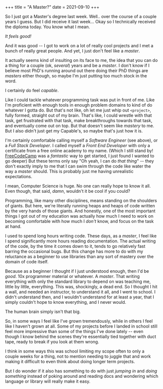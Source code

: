 +++
title = "A Master?"
date = 2021-09-10
+++

So I just got a Master's degree last week.
Well.. over the course of a couple years I guess. But I did receive it last week...
Okay so I technically received the diploma today. You know what I mean.

_It feels good!_

And it was good --
I got to work on a lot of really cool projects and I met a bunch of really great people.
And yet, I just don't feel like a _master_.

<!-- more -->

It actually seems kind of insulting on its face to me, the idea that you can do a thing
for a couple <comment>(ok, _several_)</comment> years and be a _master_.
I don't know if I believe most PhD's running around out there doing their PhD things are _masters_ either though,
so maybe I'm just putting too much stock in the word.

I certainly do feel _capable_.

Like I could tackle whatever programming task was put in front of me.
Like I'm proficient with enough tools in enough problem domains to kind of do whatever I gotta do.
But that's not like, oh let me just whip out `<project>`, fully formed, straight out of my brain.
That's like, I could wrestle with that task, get frustrated with that task,
make breakthroughs towards that task, and eventually come out on top.
But that doesn't seem like _mastery_ to me.
But I also didn't just get my Capable's, so maybe that's just how it is.

I'm certainly comfortable calling myself a _Software Engineer_ (see above),
or a _Full Stack Developer_. I called myself a _Front End Developer_ with only
a certificate from a free online academy to my name.
(Which I still stand by! [FreeCodeCamp](https://www.freecodecamp.org/) was a _fantastic_ way to get started, I just found I wanted to go deeper)
But these terms only say "Oh yeah, I can do _that thing_" -- they don't exactly imply to me
that I can swim through the code like water the way a _master_ should.
This is probably just me having unrealistic expectations.

I mean, Computer Science is huge.
No one can really hope to know it all.
Even though, that said, _damn_, wouldn't it be cool if you could?

Programming, like many other disciplines, means standing on the shoulders of giants.
But here, we're literally running heaps and heaps of code written by the very hands of those giants.
And honestly, one of the most important things I got out of my education was actually
how much I need to work on becoming comfortable with how much I _don't_ know,
and focus on the task at hand.

I used to spend long hours writing code.
These days, as a _master_, I feel like I spend significantly more hours reading documentation.
The actual writing of the code, by the time it comes down to it, tends to go relatively fast
barring the occasional bugs.
But this change has more to do with my reluctance as a beginner to use libraries than any sort
of mastery over the domain of code itself.

Because as a beginner I thought if I just understood enough, then I'd be _good_.
10x programmer material or whatever. A _master_.
That writing everything with only the standard library to depend on was teaching me, little by little, everything.
This was, shockingly, a dead end.
So I thought I hit a wall, and needed an instructor, to understand it all,
and I went to school.
I didn't understand then,
and I wouldn't understand for at least a year,
that I simply couldn't hope to know everything, and I never would.

The human brain simply isn't that big.

So, in some ways I feel like I've grown tremendously, while in others I feel like
I haven't grown at all.
Some of my projects before I landed in school still feel more impressive than
some of the things I've done lately -- even though I know behind the scenes
they're essentially tied together with
duct tape, ready to break if you look at them wrong.

I think in some ways this was school limiting my scope often to only a couple weeks
for a thing,
not to mention needing to juggle that and work making it difficult to even think about
doing longer term projects.

But I do wonder if it also has something to do with just _jumping in_ and _doing something_
instead of poking around and reading docs and wondering which language or library will really make it easy.
